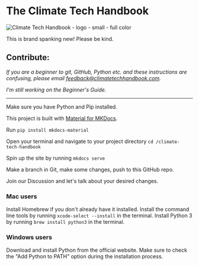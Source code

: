 # The Climate Tech Handbook

![Climate Tech Handbook - logo - small - full color](https://user-images.githubusercontent.com/1459051/233495668-13a7bc63-28b2-444f-8827-765edb7bc0e8.png)

This is brand spanking new! Please be kind.

## Contribute:

_If you are a beginner to git, GitHub, Python etc. and these instructions are confusing, please email feedback@climatetechhandbook.com._

_I'm still working on the Beginner's Guide._

---

Make sure you have Python and Pip installed.

This project is built with [Material for MKDocs](https://squidfunk.github.io/mkdocs-material).

Run `pip install mkdocs-material`

Open your terminal and navigate to your project directory `cd /climate-tech-handbook`

Spin up the site by running `mkdocs serve`

Make a branch in Git, make some changes, push to this GitHub repo.

Join our Discussion and let's talk about your desired changes.


### Mac users
Install Homebrew if you don't already have it installed.
Install the command line tools by running ``xcode-select --install`` in the terminal.
Install Python 3 by running ``brew install python3`` in the terminal.

### Windows users
Download and install Python from the official website.
Make sure to check the "Add Python to PATH" option during the installation process.
